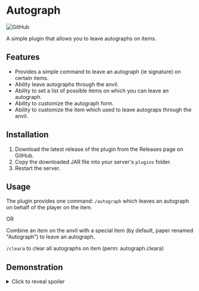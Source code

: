 # Autograph
![GitHub](https://img.shields.io/github/license/qu4ks/Autograph?style=flat-square)

A simple plugin that allows you to leave autographs on items.

## Features

- Provides a simple command to leave an autograph (ie signature) on certain items.
- Ability leave autographs through the anvil.
- Ability to set a list of possible items on which you can leave an autograph.
- Ability to customize the autograph form.
- Ability to customize the item which used to leave autograps through the anvil.

## Installation

1. Download the latest release of the plugin from the Releases page on GitHub.
2. Copy the downloaded JAR file into your server's `plugins` folder.
3. Restart the server.

## Usage

The plugin provides one command: `/autograph` which leaves an autograph on behalf of the player on the item.

OR

Combine an item on the anvil with a special item (by default, paper renamed "Autograph") to leave an autograph.

`/cleara` to clear all autographs on item (perm: autograph.cleara)

## Demonstration
<details>
   <summary>Click to reveal spoiler</summary>
  <img src="https://raw.githubusercontent.com/qu4ks/Autograph/master/demo.gif">
  <img src="https://raw.githubusercontent.com/qu4ks/Autograph/master/demo2.gif">
</details>
